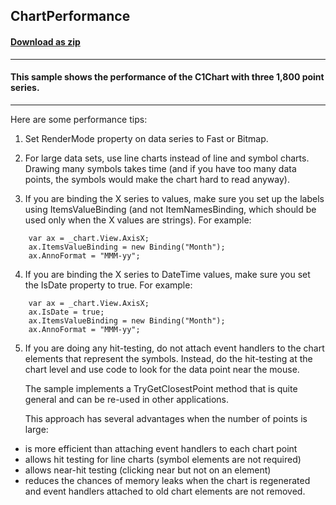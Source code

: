 ## ChartPerformance
#### [Download as zip](https://grapecity.github.io/DownGit/#/home?url=https://github.com/GrapeCity/ComponentOne-WPF-Samples/tree/master/NET_4.5.2/C1.WPF.Chart/CS/ChartPerformance)
____
#### This sample shows the performance of the C1Chart with three 1,800 point series.
____
Here are some performance tips:

1) Set RenderMode property on data series to Fast or Bitmap.

2) For large data sets, use line charts instead of line and symbol charts.
   Drawing many symbols takes time (and if you have too many data points,
   the symbols would make the chart hard to read anyway).

3) If you are binding the X series to values, make sure you set up the labels
   using ItemsValueBinding (and not ItemNamesBinding, which should be used
   only when the X values are strings). For example:

```
	var ax = _chart.View.AxisX;
	ax.ItemsValueBinding = new Binding("Month");
    ax.AnnoFormat = "MMM-yy";
```
4) If you are binding the X series to DateTime values, make sure you set
   the IsDate property to true. For example:

```
	var ax = _chart.View.AxisX;
	ax.IsDate = true;
	ax.ItemsValueBinding = new Binding("Month");
    ax.AnnoFormat = "MMM-yy";
```
5) If you are doing any hit-testing, do not attach event handlers to the chart
   elements that represent the symbols. Instead, do the hit-testing at the chart
   level and use code to look for the data point near the mouse.

   The sample implements a TryGetClosestPoint method that is quite general and
   can be re-used in other applications.

   This approach has several advantages when the number of points is large:


* is more efficient than attaching event handlers to each chart point
* allows hit testing for line charts (symbol elements are not required)
* allows near-hit testing (clicking near but not on an element)
* reduces the chances of memory leaks when the chart is regenerated and
      event handlers attached to old chart elements are not removed.
